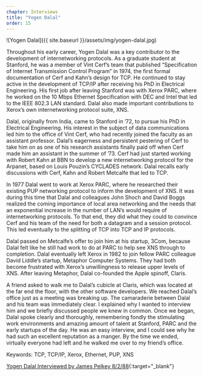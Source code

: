 ```yaml
---
chapter: Interviews
title: "Yogen Dalal"
order: 15
---
```


![Yogen Dalal]({{ site.baseurl }}/assets/img/yogen-dalal.jpg)

Throughout his early career, Yogen Dalal was a key contributor to the development of internetworking protocols. As a graduate student at Stanford, he was a member of Vint Cerf’s team that published “Specification of Internet Transmission Control Program” in 1974, the first formal documentation of Cerf and Kahn’s design for TCP. He continued to stay active in the development of TCP/IP after receiving his PhD in Electrical Engineering. His first job after leaving Stanford was with Xerox PARC, where he worked on the 10 Mbps Ethernet Specification with DEC and Intel that led to the IEEE 802.3 LAN standard. Dalal also made important contributions to Xerox’s own internetworking protocol suite, XNS.

Dalal, originally from India, came to Stanford in ’72, to pursue his PhD in Electrical Engineering. His interest in the subject of data communications led him to the office of Vint Cerf, who had recently joined the faculty as an assistant professor. Dalal’s eagerness and persistent pestering of Cerf to take him on as one of his research assistants finally paid off when Cerf made him an assistant in the summer of ’73. Cerf had just started working with Robert Kahn at BBN to develop a new internetworking protocol for the Arpanet, based on Louis Pouzin’s CYCLADES network. Dalal recalls early discussions with Cerf, Kahn and Robert Metcalfe that led to TCP.

In 1977 Dalal went to work at Xerox PARC, where he researched their existing PUP networking protocol to inform the development of XNS. It was during this time that Dalal and colleagues John Shoch and David Boggs realized the coming importance of local area networking and the needs that an exponential increase in the number of LAN’s would require of internetworking protocols. To that end, they did what they could to convince Cerf and his team of the need for both a datagram and a session protocol. This led eventually to the splitting of TCP into TCP and IP protocols.

Dalal passed on Metcalfe’s offer to join him at his startup, 3Com, because Dalal felt like he still had work to do at PARC to help see XNS through to completion. Dalal eventually left Xerox in 1982 to join fellow PARC colleague David Liddle’s startup, Metaphor Computer Systems. They had both become frustrated with Xerox’s unwillingness to release upper levels of XNS. After leaving Metaphor, Dalal co-founded the Apple spinoff, Claris. 

A friend asked to walk me to Dalal’s cubicle at Claris, which was located at the far end the floor, with the other software developers. We reached Dalal’s office just as a meeting was breaking up. The camaraderie between Dalal and his team was immediately clear. I explained why I wanted to interview him and we briefly discussed people we knew in common. Once we began, Dalal spoke clearly and thoroughly, remembering fondly the stimulating work environments and amazing amount of talent at Stanford, PARC and the early startups of the day. He was an easy interview, and I could see why he had such an excellent reputation as a manger. By the time we ended, virtually everyone had left and he walked me over to my friend’s office.

Keywords: TCP, TCP/IP, Xerox, Ethernet, PUP, XNS

[Yogen Dalal Interviewed by James Pelkey 8/2/88](https://archive.computerhistory.org/resources/access/text/2018/02/102738752-05-01-acc.pdf){:target="_blank"}
